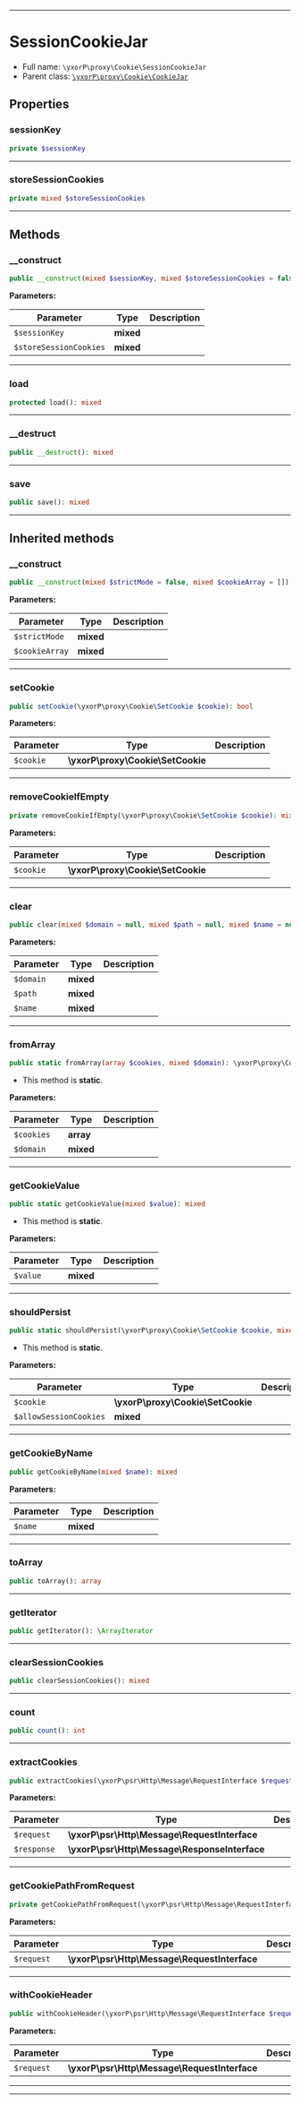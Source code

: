 ***

# SessionCookieJar





* Full name: `\yxorP\proxy\Cookie\SessionCookieJar`
* Parent class: [`\yxorP\proxy\Cookie\CookieJar`](./CookieJar.md)



## Properties


### sessionKey



```php
private $sessionKey
```






***

### storeSessionCookies



```php
private mixed $storeSessionCookies
```






***

## Methods


### __construct



```php
public __construct(mixed $sessionKey, mixed $storeSessionCookies = false): mixed
```








**Parameters:**

| Parameter | Type | Description |
|-----------|------|-------------|
| `$sessionKey` | **mixed** |  |
| `$storeSessionCookies` | **mixed** |  |




***

### load



```php
protected load(): mixed
```











***

### __destruct



```php
public __destruct(): mixed
```











***

### save



```php
public save(): mixed
```











***


## Inherited methods


### __construct



```php
public __construct(mixed $strictMode = false, mixed $cookieArray = []): mixed
```








**Parameters:**

| Parameter | Type | Description |
|-----------|------|-------------|
| `$strictMode` | **mixed** |  |
| `$cookieArray` | **mixed** |  |




***

### setCookie



```php
public setCookie(\yxorP\proxy\Cookie\SetCookie $cookie): bool
```








**Parameters:**

| Parameter | Type | Description |
|-----------|------|-------------|
| `$cookie` | **\yxorP\proxy\Cookie\SetCookie** |  |




***

### removeCookieIfEmpty



```php
private removeCookieIfEmpty(\yxorP\proxy\Cookie\SetCookie $cookie): mixed
```








**Parameters:**

| Parameter | Type | Description |
|-----------|------|-------------|
| `$cookie` | **\yxorP\proxy\Cookie\SetCookie** |  |




***

### clear



```php
public clear(mixed $domain = null, mixed $path = null, mixed $name = null): mixed
```








**Parameters:**

| Parameter | Type | Description |
|-----------|------|-------------|
| `$domain` | **mixed** |  |
| `$path` | **mixed** |  |
| `$name` | **mixed** |  |




***

### fromArray



```php
public static fromArray(array $cookies, mixed $domain): \yxorP\proxy\Cookie\CookieJar
```



* This method is **static**.




**Parameters:**

| Parameter | Type | Description |
|-----------|------|-------------|
| `$cookies` | **array** |  |
| `$domain` | **mixed** |  |




***

### getCookieValue



```php
public static getCookieValue(mixed $value): mixed
```



* This method is **static**.




**Parameters:**

| Parameter | Type | Description |
|-----------|------|-------------|
| `$value` | **mixed** |  |




***

### shouldPersist



```php
public static shouldPersist(\yxorP\proxy\Cookie\SetCookie $cookie, mixed $allowSessionCookies = false): bool
```



* This method is **static**.




**Parameters:**

| Parameter | Type | Description |
|-----------|------|-------------|
| `$cookie` | **\yxorP\proxy\Cookie\SetCookie** |  |
| `$allowSessionCookies` | **mixed** |  |




***

### getCookieByName



```php
public getCookieByName(mixed $name): mixed
```








**Parameters:**

| Parameter | Type | Description |
|-----------|------|-------------|
| `$name` | **mixed** |  |




***

### toArray



```php
public toArray(): array
```











***

### getIterator



```php
public getIterator(): \ArrayIterator
```











***

### clearSessionCookies



```php
public clearSessionCookies(): mixed
```











***

### count



```php
public count(): int
```











***

### extractCookies



```php
public extractCookies(\yxorP\psr\Http\Message\RequestInterface $request, \yxorP\psr\Http\Message\ResponseInterface $response): mixed
```








**Parameters:**

| Parameter | Type | Description |
|-----------|------|-------------|
| `$request` | **\yxorP\psr\Http\Message\RequestInterface** |  |
| `$response` | **\yxorP\psr\Http\Message\ResponseInterface** |  |




***

### getCookiePathFromRequest



```php
private getCookiePathFromRequest(\yxorP\psr\Http\Message\RequestInterface $request): string
```








**Parameters:**

| Parameter | Type | Description |
|-----------|------|-------------|
| `$request` | **\yxorP\psr\Http\Message\RequestInterface** |  |




***

### withCookieHeader



```php
public withCookieHeader(\yxorP\psr\Http\Message\RequestInterface $request): \yxorP\psr\Http\Message\RequestInterface
```








**Parameters:**

| Parameter | Type | Description |
|-----------|------|-------------|
| `$request` | **\yxorP\psr\Http\Message\RequestInterface** |  |




***


***

